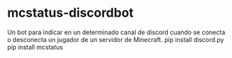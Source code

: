 # mcstatus-discordbot
Un bot para indicar en un determinado canal de discord cuando se conecta o desconecta un jugador de un servidor de Minecraft.
pip install discord.py
pip install mcstatus

